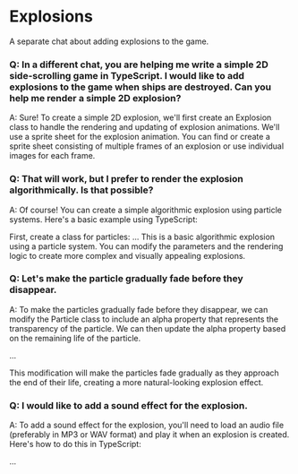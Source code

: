 # Explosions
A separate chat about adding explosions to the game.

### Q: In a different chat, you are helping me write a simple 2D side-scrolling game in TypeScript. I would like to add explosions to the game when ships are destroyed. Can you help me render a simple 2D explosion? 

A: Sure! To create a simple 2D explosion, we'll first create an Explosion class to handle the rendering and updating of explosion animations. We'll use a sprite sheet for the explosion animation. You can find or create a sprite sheet consisting of multiple frames of an explosion or use individual images for each frame.

### Q: That will work, but I prefer to render the explosion algorithmically. Is that possible?

A: Of course! You can create a simple algorithmic explosion using particle systems. Here's a basic example using TypeScript:

First, create a class for particles:
...
This is a basic algorithmic explosion using a particle system. You can modify the parameters and the rendering logic to create more complex and visually appealing explosions.

### Q: Let's make the particle gradually fade before they disappear.

A: To make the particles gradually fade before they disappear, we can modify the Particle class to include an alpha property that represents the transparency of the particle. We can then update the alpha property based on the remaining life of the particle.

...

This modification will make the particles fade gradually as they approach the end of their life, creating a more natural-looking explosion effect.

### Q: I would like to add a sound effect for the explosion.

A: To add a sound effect for the explosion, you'll need to load an audio file (preferably in MP3 or WAV format) and play it when an explosion is created. Here's how to do this in TypeScript:

...
